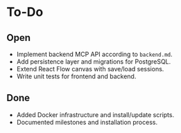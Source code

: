 # To-Do

## Open
- Implement backend MCP API according to `backend.md`.
- Add persistence layer and migrations for PostgreSQL.
- Extend React Flow canvas with save/load sessions.
- Write unit tests for frontend and backend.

## Done
- Added Docker infrastructure and install/update scripts.
- Documented milestones and installation process.
